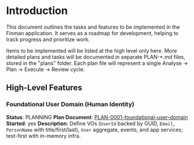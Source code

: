 # Introduction

This document outlines the tasks and features to be implemented in the Finman application.
It serves as a roadmap for development, helping to track progress and prioritize work.

Items to be implemented will be listed at the high level only here. More detailed plans and tasks will be documented in separate PLAN-*.md files, stored in the "plans" folder. Each plan file will represent a single Analyse -> Plan -> Execute -> Review cycle.

## High-Level Features

### Foundational User Domain (Human Identity)
**Status**: PLANNING
**Plan Document**: [PLAN-0001-foundational-user-domain](plans/PLAN-0001-foundational-user-domain.md)  
**Started**: yes
**Description**: Define VOs (`UserId` backed by GUID, `Email`, `PersonName` with title/first/last), `User` aggregate, events, and app services; test-first with in-memory infra.

